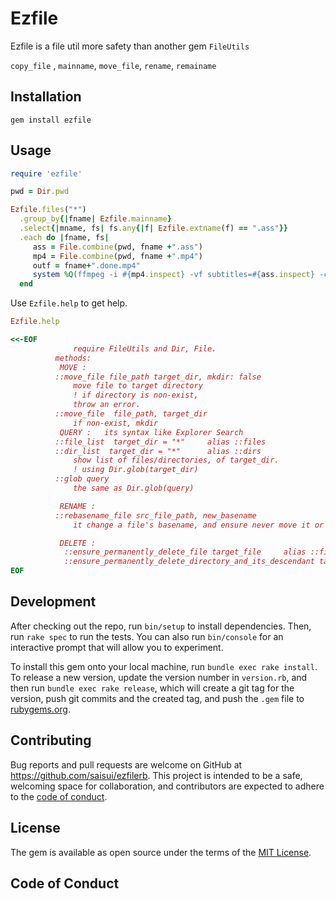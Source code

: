 # Ezfile

Ezfile is a file util more safety than another gem `FileUtils`

`copy_file` , `mainname`, `move_file`, `rename`, `remainame`

## Installation


    gem install ezfile


## Usage

```ruby
require 'ezfile'

pwd = Dir.pwd

Ezfile.files("*")
  .group_by{|fname| Ezfile.mainname}
  .select{|mname, fs| fs.any{|f| Ezfile.extname(f) == ".ass"}}
  .each do |fname, fs|
     ass = File.combine(pwd, fname +".ass")
     mp4 = File.combine(pwd, fname +".mp4")
     outf = fname+".done.mp4"
     system %Q(ffmpeg -i #{mp4.inspect} -vf subtitles=#{ass.inspect} -c:v h264_nvenc "./out/#{outf}")
  end
```
Use `Ezfile.help` to get help.
```ruby
Ezfile.help

<<-EOF
              require FileUtils and Dir, File.
          methods:
           MOVE :
          ::move_file file_path target_dir, mkdir: false
              move file to target directory
              ! if directory is non-exist,
              throw an error.
          ::move_file  file_path, target_dir
              if non-exist, mkdir
           QUERY :   its syntax like Explorer Search
          ::file_list  target_dir = "*"     alias ::files
          ::dir_list  target_dir = "*"      alias ::dirs
              show list of files/directories, of target_dir.
              ! using Dir.glob(target_dir)
          ::glob query
              the same as Dir.glob(query)

           RENAME :
          ::rebasename_file src_file_path, new_basename
              it change a file's basename, and ensure never move it or change its parent node.

           DELETE :
            ::ensure_permanently_delete_file target_file     alias ::files
            ::ensure_permanently_delete_directory_and_its_descendant target_dir     alias ::files
EOF
```

## Development

After checking out the repo, run `bin/setup` to install dependencies. Then, run `rake spec` to run the tests. You can also run `bin/console` for an interactive prompt that will allow you to experiment.

To install this gem onto your local machine, run `bundle exec rake install`. To release a new version, update the version number in `version.rb`, and then run `bundle exec rake release`, which will create a git tag for the version, push git commits and the created tag, and push the `.gem` file to [rubygems.org](https://rubygems.org).

## Contributing

Bug reports and pull requests are welcome on GitHub at https://github.com/saisui/ezfilerb. This project is intended to be a safe, welcoming space for collaboration, and contributors are expected to adhere to the [code of conduct](https://github.com/saisui/ezfilerb/blob/master/CODE_OF_CONDUCT.md).

## License

The gem is available as open source under the terms of the [MIT License](https://opensource.org/licenses/MIT).

## Code of Conduct

